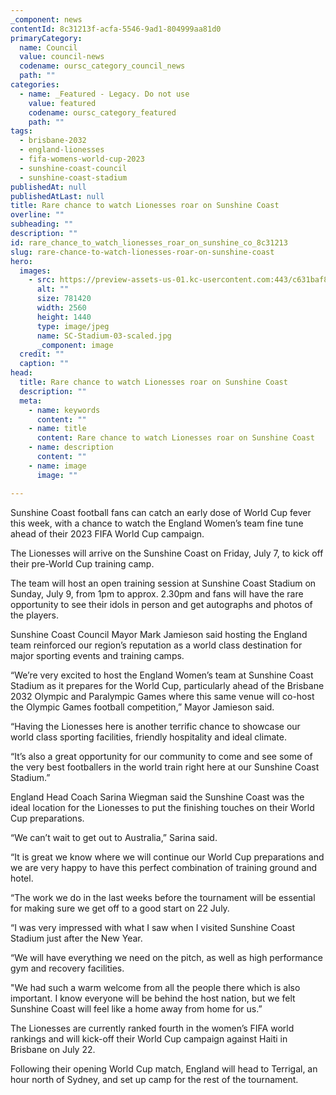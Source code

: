 ```yaml
---
_component: news
contentId: 8c31213f-acfa-5546-9ad1-804999aa81d0
primaryCategory:
  name: Council
  value: council-news
  codename: oursc_category_council_news
  path: ""
categories:
  - name: _Featured - Legacy. Do not use
    value: featured
    codename: oursc_category_featured
    path: ""
tags:
  - brisbane-2032
  - england-lionesses
  - fifa-womens-world-cup-2023
  - sunshine-coast-council
  - sunshine-coast-stadium
publishedAt: null
publishedAtLast: null
title: Rare chance to watch Lionesses roar on Sunshine Coast
overline: ""
subheading: ""
description: ""
id: rare_chance_to_watch_lionesses_roar_on_sunshine_co_8c31213
slug: rare-chance-to-watch-lionesses-roar-on-sunshine-coast
hero:
  images:
    - src: https://preview-assets-us-01.kc-usercontent.com:443/c631baf8-1b46-001f-580c-d0001b68b4a8/3324710d-f688-4121-92b0-7f9f2816e80a/SC-Stadium-03-scaled.jpg
      alt: ""
      size: 781420
      width: 2560
      height: 1440
      type: image/jpeg
      name: SC-Stadium-03-scaled.jpg
      _component: image
  credit: ""
  caption: ""
head:
  title: Rare chance to watch Lionesses roar on Sunshine Coast
  description: ""
  meta:
    - name: keywords
      content: ""
    - name: title
      content: Rare chance to watch Lionesses roar on Sunshine Coast
    - name: description
      content: ""
    - name: image
      image: ""

---
```

Sunshine Coast football fans can catch an early dose of World Cup fever this week, with a chance to watch the England Women’s team fine tune ahead of their 2023 FIFA World Cup campaign.

The Lionesses will arrive on the Sunshine Coast on Friday, July 7, to kick off their pre-World Cup training camp.

The team will host an open training session at Sunshine Coast Stadium on Sunday, July 9, from 1pm to approx. 2.30pm and fans will have the rare opportunity to see their idols in person and get autographs and photos of the players.

Sunshine Coast Council Mayor Mark Jamieson said hosting the England team reinforced our region’s reputation as a world class destination for major sporting events and training camps.  

“We’re very excited to host the England Women’s team at Sunshine Coast Stadium as it prepares for the World Cup, particularly ahead of the Brisbane 2032 Olympic and Paralympic Games where this same venue will co-host the Olympic Games football competition,” Mayor Jamieson said.

“Having the Lionesses here is another terrific chance to showcase our world class sporting facilities, friendly hospitality and ideal climate.

“It’s also a great opportunity for our community to come and see some of the very best footballers in the world train right here at our Sunshine Coast Stadium.”

England Head Coach Sarina Wiegman said the Sunshine Coast was the ideal location for the Lionesses to put the finishing touches on their World Cup preparations. 

“We can’t wait to get out to Australia,” Sarina said.

“It is great we know where we will continue our World Cup preparations and we are very happy to have this perfect combination of training ground and hotel.

“The work we do in the last weeks before the tournament will be essential for making sure we get off to a good start on 22 July.

“I was very impressed with what I saw when I visited Sunshine Coast Stadium just after the New Year.

“We will have everything we need on the pitch, as well as high performance gym and recovery facilities.

"We had such a warm welcome from all the people there which is also important. I know everyone will be behind the host nation, but we felt Sunshine Coast will feel like a home away from home for us.”

The Lionesses are currently ranked fourth in the women’s FIFA world rankings and will kick-off their World Cup campaign against Haiti in Brisbane on July 22. 

Following their opening World Cup match, England will head to Terrigal, an hour north of Sydney, and set up camp for the rest of the tournament.
